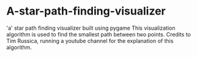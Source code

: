 # A-star-path-finding-visualizer
'a' star path finding visualizer built using pygame
This visualization algorithm is used to find the smallest path between two points.
Credits to Tim Russica, running a youtube channel for the explanation of this algorithm.
